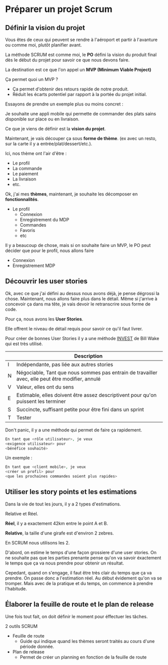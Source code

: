 # Préparer un projet Scrum

## Définir la vision du projet

Vous êtes de ceux qui peuvent se rendre à l'aéroport et partir à l'avanture ou comme moi, plutôt planifier avant.

La méthode SCRUM est comme moi, le **PO** défini la vision du produit final dès le début du projet pour savoir ce que nous devons faire.

La destination est ce que l'on appel un **MVP (Minimum Viable Project)**

Ça permet quoi un MVP ? 

- Ça permet d'obtenir des retours rapide de notre produit.
- Réduit les écarts potentiel par rapport à la portée du projet initial.

Essayons de prendre un exemple plus ou moins concret :

Je souhaite une appli mobile qui permette de commander des plats sains disponible sur place ou en livraison.

Ce que je viens de définir est la **vision du projet**.

Maintenant, je vais découper ça sous **forme de thème**. (ex avec un resto, sur la carte il y a entrée/plat/dessert/etc.). 

Ici, nos thème ont l'air d'être :

- Le profil
- La commande
- Le paiement
- La livraison
- etc.

Ok, j'ai mes **thèmes**, maintenant, je souhaite les décomposer en **fonctionnalités**.

- Le profil
  - Connexion
  - Enregistrement du MDP
  - Commandes
  - Favoris
  - etc

Il y a beaucoup de chose, mais si on souhaite faire un MVP, le PO peut décider que pour le profil, nous allons faire 

- Connexion
- Enregistrement MDP

## Découvrir les user stories

Ok, avec ce que j'ai défini au dessus nous avons déjà, je pense dégrossi la chose. Maintenant, nous allons faire plus dans le détail. Même si j'arrive à concevoir ça dans ma tête, je vais devoir le retranscrire sous forme de code.

Pour ça, nous avons les **User Stories**.

Elle offrent le niveau de détail requis pour savoir ce qu'il faut livrer.

Pour créer de bonnes User Stories il y a une méthode [INVEST](https://en.wikipedia.org/wiki/INVEST_(mnemonic)) de Bill Wake qui est très utilisé.

|     | Description                                                                                      |
| --- | ------------------------------------------------------------------------------------------------ |
| I   | Indépendante, pas liée aux autres stories                                                        |
| N   | Négociable, Tant que nous sommes pas entrain de travailler avec, elle peut être modifier, annulé |
| V   | Valeur, elles ont du sens                                                                        |
| E   | Estimable, elles doivent être assez descriptivent pour qu'on puissent les terminer               |
| S   | Succincte, suffisant petite pour être fini dans un sprint                                        |
| T   | Tester                                                                                           |

Don't panic, il y a une méthode qui permet de faire ça rapidement.

```php
En tant que <rôle utilisateur>, je veux
<exigence utilisateur> pour
<bénéfice souhaité>
```

Un exemple :

```php
En tant que <client mobile>, je veux
<créer un profil> pour
<que les prochaines commandes soient plus rapides>
```

## Utiliser les story points et les estimations

Dans la vie de tout les jours, il y a 2 types d'estimations.

Relative et Réel.

**Réel**, il y a exactement 42km entre le point A et B.

**Relative**, la taille d'une girafe est d'environ 2 zebres.

En SCRUM nous utilisons les 2. 

D'abord, on estime le temps d'une façon grossiere d'une user stories. On ne souhaite pas que les parties prenante pense qu'on va savoir éxactement le temps que ça va nous prendre pour obtenir un résultat.

Cepedant, quand on s'engage, il faut être très clair du temps que ça va prendre. On passe donc a l'estimation réel. Au début évidement qu'on va se tromper. Mais avec de la pratique et du temps, on commence à prendre l'habitude.


## Élaborer la feuille de route et le plan de release

Une fois tout fait, on doit définir le moment pour éffectuer les tâches.

2 outils SCRUM

- Feuille de route
  - Guide qui indique quand les thèmes seront traités au cours d'une période donnée.
- Plan de release
  - Permet de créer un planning en fonction de la feuille de route